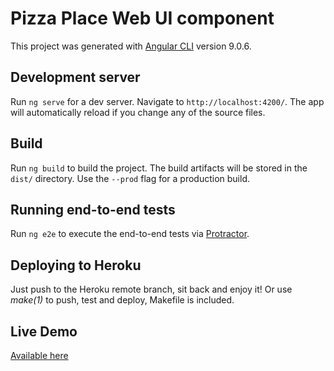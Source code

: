 # Pizza Place Web UI component

This project was generated with [Angular CLI](https://github.com/angular/angular-cli) version 9.0.6.

## Development server

Run `ng serve` for a dev server. Navigate to `http://localhost:4200/`. The app will automatically reload if you change any of the source files.

## Build

Run `ng build` to build the project. The build artifacts will be stored in the `dist/` directory. Use the `--prod` flag for a production build.

## Running end-to-end tests

Run `ng e2e` to execute the end-to-end tests via [Protractor](http://www.protractortest.org/).

## Deploying to Heroku

Just push to the Heroku remote branch, sit back and enjoy it!
Or use *make(1)* to push, test and deploy, Makefile is included.

## Live Demo
[Available here](https://pizza-place-web-ui.herokuapp.com/)